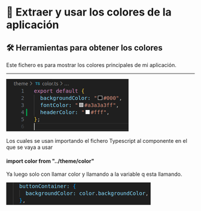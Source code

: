 # 🎨 Extraer y usar los colores de la aplicación

## 🛠️ Herramientas para obtener los colores

Este fichero es para mostrar los colores principales de mi aplicación.

---

![alt text](/assets/image.png)

Los cuales se usan importando el fichero Typescript al componente en el que se vaya a usar 

#### import color from "../theme/color"

Ya luego solo con llamar color y llamando a la variable q esta llamando.

![alt text](/assets/colorExample.png)
